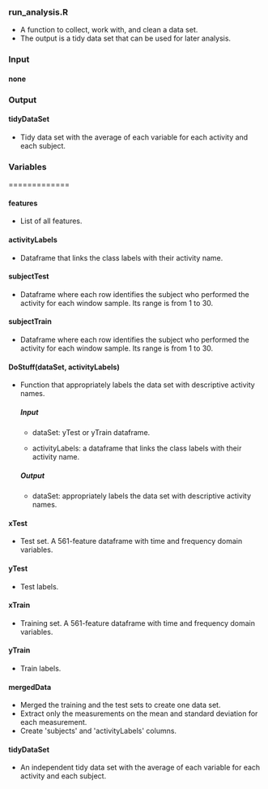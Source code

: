 ### run_analysis.R

  * A function to collect, work with, and clean a data set. 
  * The output is a tidy data set that can be used for later analysis.

  ### Input

  #### none

  ### Output

  #### tidyDataSet

   * Tidy data set with the average of each variable for each activity and each subject. 

### Variables
=============

#### features

 * List of all features.

#### activityLabels

 * Dataframe that links the class labels with their activity name.

#### subjectTest

 * Dataframe where each row identifies the subject who performed the activity for each window sample. Its range is from 1 to 30. 

#### subjectTrain

* Dataframe where each row identifies the subject who performed the activity for each window sample. Its range is from 1 to 30. 

#### DoStuff(dataSet, activityLabels)

* Function that appropriately labels the data set with descriptive activity names.
  
  ##### Input

   * dataSet: yTest or yTrain dataframe.

   * activityLabels: a dataframe that links the class labels with their activity name.

  ##### Output
  
   * dataSet: appropriately labels the data set with descriptive activity names.

#### xTest

* Test set. A 561-feature dataframe with time and frequency domain variables. 

#### yTest

* Test labels.

#### xTrain

* Training set. A 561-feature dataframe with time and frequency domain variables. 

#### yTrain

* Train labels.

#### mergedData

* Merged the training and the test sets to create one data set.
* Extract only the measurements on the mean and standard deviation for each measurement.
* Create 'subjects' and 'activityLabels' columns.

#### tidyDataSet

* An independent tidy data set with the average of each variable for each activity and each subject. 

